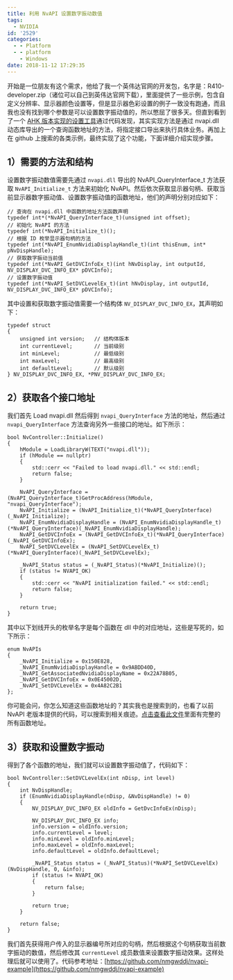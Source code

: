 ```yaml
---
title: 利用 NvAPI 设置数字振动数值
tags:
  - NVIDIA
id: '2529'
categories:
  - - Platform
  - - platform
    - Windows
date: 2018-11-12 17:29:35
---
```


开始是一位朋友有这个需求，他给了我一个英伟达官网的开发包，名字是：R410-developer.zip（诸位可以自己到英伟达官网下载），里面提供了一些示例，包含自定义分辨率、显示器颜色设置等，但是显示器色彩设置的例子一致没有跑通，而且我也没有找到哪个参数是可以设置数字振动值的，所以憋屈了很多天。但直到看到了一个 [AHK 版本实现的设置工具](https://github.com/jNizM/AHK_NVIDIA_NvAPI)通过代码发现，其实实现方法是通过 nvapi.dll 动态库导出的一个查询函数地址的方法，将指定接口导出来执行具体业务。再加上在 github 上搜索的各类示例，最终实现了这个功能，下面详细介绍实现步骤。
<!-- more -->
## 1）需要的方法和结构

设置数字振动数值需要先通过 `nvapi.dll` 导出的 NvAPI\_QueryInterface\_t 方法获取 `NvAPI_Initialize_t` 方法来初始化 NvAPI。然后依次获取显示器句柄、获取当前显示器数字振动值、设置数字振动值的函数地址，他们的声明分别对应如下：

```
// 查询在 nvapi.dll 中函数的地址方法函数声明
typedef int*(*NvAPI_QueryInterface_t)(unsigned int offset);
// 初始化 NvAPI 的方法
typedef int(*NvAPI_Initialize_t)();
// 根据 ID 枚举显示器句柄的方法
typedef int(*NvAPI_EnumNvidiaDisplayHandle_t)(int thisEnum, int* pNvDispHandle);
// 获取数字振动当前值
typedef int(*NvAPI_GetDVCInfoEx_t)(int hNvDisplay, int outputId, NV_DISPLAY_DVC_INFO_EX* pDVCInfo);
// 设置数字振动值
typedef int(*NvAPI_SetDVCLevelEx_t)(int hNvDisplay, int outputId, NV_DISPLAY_DVC_INFO_EX* pDVCInfo);
```

其中设置和获取数字振动值需要一个结构体 `NV_DISPLAY_DVC_INFO_EX`，其声明如下：

```
typedef struct
{
    unsigned int version;   // 结构体版本
    int currentLevel;       // 当前级别
    int minLevel;           // 最低级别
    int maxLevel;           // 最高级别
    int defaultLevel;       // 默认级别
} NV_DISPLAY_DVC_INFO_EX, *PNV_DISPLAY_DVC_INFO_EX;
```

## 2）获取各个接口地址

我们首先 Load nvapi.dll 然后得到 `nvapi_QueryInterface` 方法的地址，然后通过 `nvapi_QueryInterface` 方法查询另外一些接口的地址。如下所示：

```
bool NvController::Initialize()
{
    hModule = LoadLibraryW(TEXT("nvapi.dll"));
    if (hModule == nullptr)
    {
        std::cerr << "Failed to load nvapi.dll." << std::endl;
        return false;
    }

    NvAPI_QueryInterface = (NvAPI_QueryInterface_t)GetProcAddress(hModule, "nvapi_QueryInterface");
    NvAPI_Initialize = (NvAPI_Initialize_t)(*NvAPI_QueryInterface)(_NvAPI_Initialize);
    NvAPI_EnumNvidiaDisplayHandle = (NvAPI_EnumNvidiaDisplayHandle_t)(*NvAPI_QueryInterface)(_NvAPI_EnumNvidiaDisplayHandle);
    NvAPI_GetDVCInfoEx = (NvAPI_GetDVCInfoEx_t)(*NvAPI_QueryInterface)(_NvAPI_GetDVCInfoEx);
    NvAPI_SetDVCLevelEx = (NvAPI_SetDVCLevelEx_t)(*NvAPI_QueryInterface)(_NvAPI_SetDVCLevelEx);

    _NvAPI_Status status = (_NvAPI_Status)(*NvAPI_Initialize)();
    if (status != NVAPI_OK)
    {
        std::cerr << "NvAPI initialization failed." << std::endl;
        return false;
    }

    return true;
}
```

其中以下划线开头的枚举名字是每个函数在 dll 中的对应地址，这些是写死的，如下所示：

```
enum NvAPIs
{
    _NvAPI_Initialize = 0x150E828,
    _NvAPI_EnumNvidiaDisplayHandle = 0x9ABDD40D,
    _NvAPI_GetAssociatedNvidiaDisplayName = 0x22A78B05,
    _NvAPI_GetDVCInfoEx = 0x0E45002D,
    _NvAPI_SetDVCLevelEx = 0x4A82C2B1
};
```

你可能会问，你怎么知道这些函数地址的？其实我也是搜索到的，也看了以前 NvAPI 老版本提供的代码，可以搜索到相关痕迹。[点击查看此文件](https://github.com/verybigbadboy/NVAPI-example/blob/master/3rdparty/nvapi/NvApiDriverSettings.h)里面有完整的所有函数地址。

## 3）获取和设置数字振动

得到了各个函数的地址，我们就可以设置数字振动值了，代码如下：

```
bool NvController::SetDVCLevelEx(int nDisp, int level)
{
    int NvDispHandle;
    if (EnumNvidiaDisplayHandle(nDisp, &NvDispHandle) != 0)
    {
        NV_DISPLAY_DVC_INFO_EX oldInfo = GetDvcInfoEx(nDisp);

        NV_DISPLAY_DVC_INFO_EX info;
        info.version = oldInfo.version;
        info.currentLevel = level;
        info.minLevel = oldInfo.minLevel;
        info.maxLevel = oldInfo.maxLevel;
        info.defaultLevel = oldInfo.defaultLevel;

        _NvAPI_Status status = (_NvAPI_Status)(*NvAPI_SetDVCLevelEx)(NvDispHandle, 0, &info);
        if (status != NVAPI_OK)
        {
            return false;
        }

        return true;
    }

    return false;
}
```

我们首先获得用户传入的显示器编号所对应的句柄，然后根据这个句柄获取当前数字振动的数值，然后修改其 `currentLevel` 成员数值来设置数字振动效果。这样处理后就可以使用了。代码参考地址：[https://github.com/nmgwddj/nvapi-example](https://github.com/nmgwddj/nvapi-example)